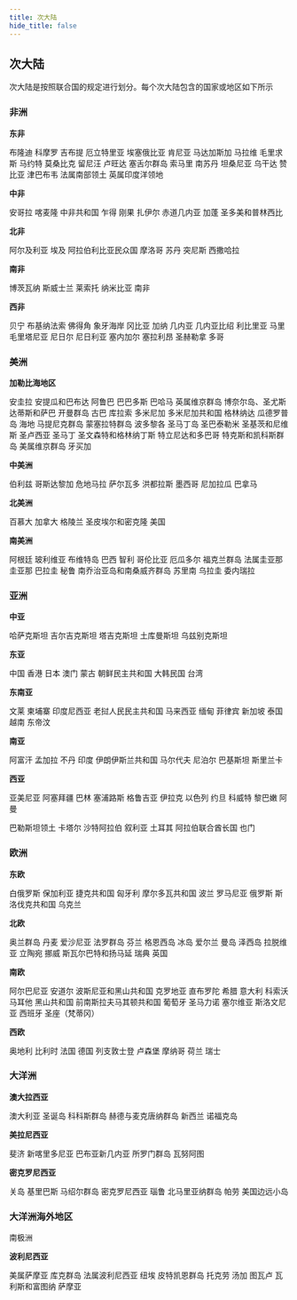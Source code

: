 ```yaml
---
title: 次大陆
hide_title: false
---
```


## 次大陆
次大陆是按照联合国的规定进行划分。每个次大陆包含的国家或地区如下所示

### 非洲

**东非**

布隆迪 科摩罗 吉布提 厄立特里亚 埃塞俄比亚  肯尼亚 马达加斯加 马拉维 毛里求斯 马约特 莫桑比克 留尼汪 卢旺达 塞舌尔群岛 索马里 南苏丹 坦桑尼亚 乌干达 赞比亚 津巴布韦 法属南部领土 英属印度洋领地



**中非**

安哥拉 喀麦隆 中非共和国 乍得 刚果 扎伊尔 赤道几内亚 加蓬 圣多美和普林西比



**北非**

阿尔及利亚 埃及 阿拉伯利比亚民众国 摩洛哥 苏丹 突尼斯 西撒哈拉



**南非**

博茨瓦纳 斯威士兰 莱索托 纳米比亚 南非



**西非**

贝宁 布基纳法索 佛得角 象牙海岸  冈比亚 加纳 几内亚 几内亚比绍 利比里亚 马里 毛里塔尼亚 尼日尔 尼日利亚 塞内加尔 塞拉利昂 圣赫勒拿 多哥



### 美洲

**加勒比海地区**

安圭拉 安提瓜和巴布达 阿鲁巴 巴巴多斯 巴哈马 英属维京群岛 博奈尔岛、圣尤斯达蒂斯和萨巴 开曼群岛 古巴 库拉索 多米尼加 多米尼加共和国 格林纳达 瓜德罗普岛 海地  马提尼克群岛 蒙塞拉特群岛 波多黎各 圣马丁岛 圣巴泰勒米 圣基茨和尼维斯 圣卢西亚 圣马丁 圣文森特和格林纳丁斯 特立尼达和多巴哥 特克斯和凯科斯群岛 美属维京群岛 牙买加



**中美洲**

伯利兹 哥斯达黎加 危地马拉 萨尔瓦多 洪都拉斯 墨西哥 尼加拉瓜 巴拿马



**北美洲**

百慕大 加拿大 格陵兰 圣皮埃尔和密克隆 美国



**南美洲**

阿根廷 玻利维亚 布维特岛 巴西 智利 哥伦比亚 厄瓜多尔 福克兰群岛 法属圭亚那 圭亚那 巴拉圭 秘鲁 南乔治亚岛和南桑威齐群岛 苏里南 乌拉圭 委内瑞拉



### 亚洲

**中亚**

哈萨克斯坦 吉尔吉克斯坦 塔吉克斯坦 土库曼斯坦 乌兹别克斯坦



**东亚**

中国 香港 日本 澳门 蒙古 朝鲜民主共和国 大韩民国 台湾



**东南亚**

文莱 柬埔寨 印度尼西亚 老挝人民民主共和国 马来西亚 缅甸  菲律宾 新加坡 泰国 越南 东帝汶



**南亚**

阿富汗 孟加拉 不丹 印度 伊朗伊斯兰共和国 马尔代夫 尼泊尔 巴基斯坦 斯里兰卡



**西亚**

亚美尼亚 阿塞拜疆 巴林 塞浦路斯 格鲁吉亚 伊拉克 以色列 约旦 科威特 黎巴嫩 阿曼

巴勒斯坦领土 卡塔尔 沙特阿拉伯 叙利亚 土耳其 阿拉伯联合酋长国 也门 



### 欧洲

**东欧**

白俄罗斯 保加利亚 捷克共和国 匈牙利 摩尔多瓦共和国 波兰 罗马尼亚 俄罗斯 斯洛伐克共和国 乌克兰



**北欧**

奥兰群岛 丹麦 爱沙尼亚 法罗群岛 芬兰 格恩西岛 冰岛 爱尔兰 曼岛 泽西岛 拉脱维亚 立陶宛 挪威 斯瓦尔巴特和扬马延 瑞典 英国



**南欧**

阿尔巴尼亚 安道尔 波斯尼亚和黑山共和国 克罗地亚 直布罗陀 希腊 意大利 科索沃 马耳他 黑山共和国 前南斯拉夫马其顿共和国 葡萄牙 圣马力诺 塞尔维亚 斯洛文尼亚 西班牙 圣座（梵蒂冈）



**西欧**

奥地利 比利时 法国 德国 列支敦士登 卢森堡 摩纳哥 荷兰 瑞士



### 大洋洲

**澳大拉西亚**

澳大利亚 圣诞岛 科科斯群岛 赫德与麦克唐纳群岛 新西兰 诺福克岛



**美拉尼西亚**

斐济 新喀里多尼亚 巴布亚新几内亚 所罗门群岛 瓦努阿图



**密克罗尼西亚**

关岛 基里巴斯 马绍尔群岛 密克罗尼西亚 瑙鲁 北马里亚纳群岛 帕劳 美国边远小岛



### 大洋洲海外地区

南极洲 



**波利尼西亚**

美属萨摩亚 库克群岛 法属波利尼西亚 纽埃 皮特凯恩群岛 托克劳 汤加 图瓦卢 瓦利斯和富图纳 萨摩亚
